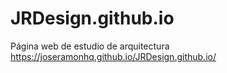 # JRDesign.github.io
Página web de estudio de arquitectura
https://joseramonhq.github.io/JRDesign.github.io/

